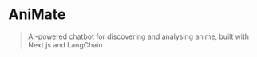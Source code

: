# AniMate
> AI-powered chatbot for discovering and analysing anime, built with Next.js and LangChain
